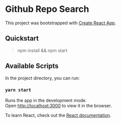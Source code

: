 # Github Repo Search

This project was bootstrapped with [Create React App](https://github.com/facebook/create-react-app).

## Quickstart

> npm install && npm start

## Available Scripts

In the project directory, you can run:

### `yarn start`

Runs the app in the development mode.\
Open [http://localhost:3000](http://localhost:3000) to view it in the browser.

To learn React, check out the [React documentation](https://reactjs.org/).
